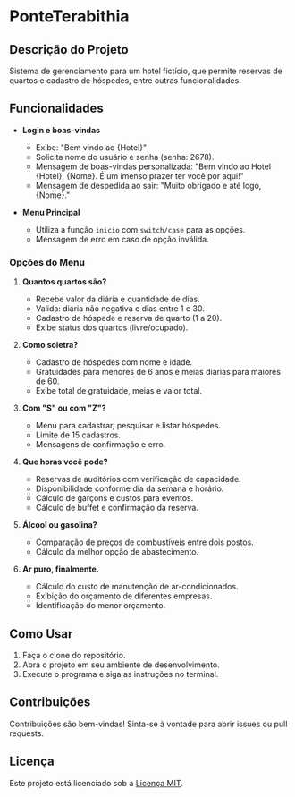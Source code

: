 # PonteTerabithia

## Descrição do Projeto
Sistema de gerenciamento para um hotel fictício, que permite reservas de quartos e cadastro de hóspedes, entre outras funcionalidades.

## Funcionalidades

- **Login e boas-vindas**
  - Exibe: "Bem vindo ao {Hotel}"
  - Solicita nome do usuário e senha (senha: 2678).
  - Mensagem de boas-vindas personalizada: "Bem vindo ao Hotel {Hotel}, {Nome}. É um imenso prazer ter você por aqui!"
  - Mensagem de despedida ao sair: "Muito obrigado e até logo, {Nome}."

- **Menu Principal**
  - Utiliza a função `inicio` com `switch/case` para as opções.
  - Mensagem de erro em caso de opção inválida.

### Opções do Menu

1. **Quantos quartos são?**
   - Recebe valor da diária e quantidade de dias.
   - Valida: diária não negativa e dias entre 1 e 30.
   - Cadastro de hóspede e reserva de quarto (1 a 20).
   - Exibe status dos quartos (livre/ocupado).

2. **Como soletra?**
   - Cadastro de hóspedes com nome e idade.
   - Gratuidades para menores de 6 anos e meias diárias para maiores de 60.
   - Exibe total de gratuidade, meias e valor total.

3. **Com "S" ou com "Z"?**
   - Menu para cadastrar, pesquisar e listar hóspedes.
   - Limite de 15 cadastros.
   - Mensagens de confirmação e erro.

4. **Que horas você pode?**
   - Reservas de auditórios com verificação de capacidade.
   - Disponibilidade conforme dia da semana e horário.
   - Cálculo de garçons e custos para eventos.
   - Cálculo de buffet e confirmação da reserva.

5. **Álcool ou gasolina?**
   - Comparação de preços de combustíveis entre dois postos.
   - Cálculo da melhor opção de abastecimento.

6. **Ar puro, finalmente.**
   - Cálculo do custo de manutenção de ar-condicionados.
   - Exibição do orçamento de diferentes empresas.
   - Identificação do menor orçamento.

## Como Usar
1. Faça o clone do repositório.
2. Abra o projeto em seu ambiente de desenvolvimento.
3. Execute o programa e siga as instruções no terminal.

## Contribuições
Contribuições são bem-vindas! Sinta-se à vontade para abrir issues ou pull requests.

## Licença
Este projeto está licenciado sob a [Licença MIT](LICENSE).
